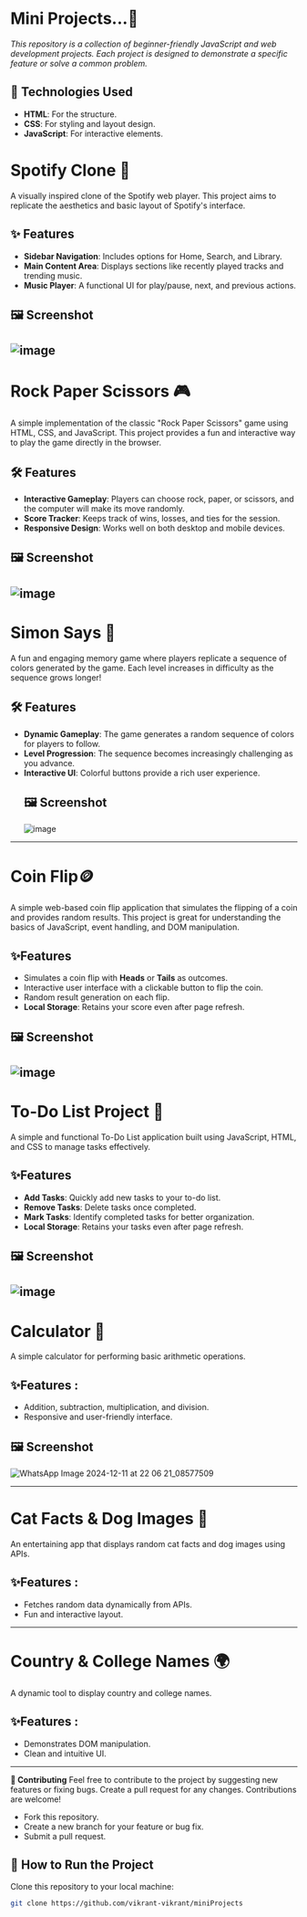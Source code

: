 # Mini Projects...🚀
*This repository is a collection of beginner-friendly JavaScript and web development projects. Each project is designed to demonstrate a specific feature or solve a common problem.*
## 🔧 Technologies Used
- **HTML**: For the structure.
- **CSS**: For styling and layout design.
- **JavaScript**: For interactive elements.
  
# Spotify Clone 🎵

A visually inspired clone of the Spotify web player. This project aims to replicate the aesthetics and basic layout of Spotify's interface.

## ✨ Features
- **Sidebar Navigation**: Includes options for Home, Search, and Library.
- **Main Content Area**: Displays sections like recently played tracks and trending music.
- **Music Player**: A functional UI for play/pause, next, and previous actions.

## 🖼️ Screenshot
![image](https://github.com/user-attachments/assets/8328c6a9-5f77-4ad3-bb8b-3897c35168e9)
---
# Rock Paper Scissors 🎮

A simple implementation of the classic "Rock Paper Scissors" game using HTML, CSS, and JavaScript. This project provides a fun and interactive way to play the game directly in the browser.

## 🛠️ Features
- **Interactive Gameplay**: Players can choose rock, paper, or scissors, and the computer will make its move randomly.
- **Score Tracker**: Keeps track of wins, losses, and ties for the session.
- **Responsive Design**: Works well on both desktop and mobile devices.
## 🖼️ Screenshot
![image](https://github.com/user-attachments/assets/24954d36-0ddd-4f4b-9a39-8debe52d3331)
---
# Simon Says 🧩

A fun and engaging memory game where players replicate a sequence of colors generated by the game. Each level increases in difficulty as the sequence grows longer!

## 🛠️ Features
- **Dynamic Gameplay**: The game generates a random sequence of colors for players to follow.
- **Level Progression**: The sequence becomes increasingly challenging as you advance.
- **Interactive UI**: Colorful buttons provide a rich user experience.
  ## 🖼️ Screenshot
  ![image](https://github.com/user-attachments/assets/e8a16709-92d8-418b-ab82-1864cd01c35f)

---
# Coin Flip🪙

A simple web-based coin flip application that simulates the flipping of a coin and provides random results. This project is great for understanding the basics of JavaScript, event handling, and DOM manipulation.

## ✨Features

- Simulates a coin flip with **Heads** or **Tails** as outcomes.
- Interactive user interface with a clickable button to flip the coin.
- Random result generation on each flip.
- **Local Storage**: Retains your score even after page refresh.

## 🖼️ Screenshot
![image](https://github.com/user-attachments/assets/fe1efa28-21b9-467a-a968-27a88c0fab97)
---
# To-Do List Project 📝 

A simple and functional To-Do List application built using JavaScript, HTML, and CSS to manage tasks effectively.

## ✨Features
- **Add Tasks**: Quickly add new tasks to your to-do list.
- **Remove Tasks**: Delete tasks once completed.
- **Mark Tasks**: Identify completed tasks for better organization.
- **Local Storage**: Retains your tasks even after page refresh.

## 🖼️ Screenshot
![image](https://github.com/user-attachments/assets/3b657dc9-baa9-4bbf-b642-183e4b6e7b8a)
---
# Calculator 🧮

A simple calculator for performing basic arithmetic operations.

## ✨Features :
   * Addition, subtraction, multiplication, and division.
   * Responsive and user-friendly interface.

## 🖼️ Screenshot
![WhatsApp Image 2024-12-11 at 22 06 21_08577509](https://github.com/user-attachments/assets/a02bdd2c-b335-4de1-ba56-eb4376f8aab9)


---
#  Cat Facts & Dog Images 🐾

An entertaining app that displays random cat facts and dog images using APIs.

## ✨Features :
   * Fetches random data dynamically from APIs.
   * Fun and interactive layout.

---
# Country & College Names 🌍 

A dynamic tool to display country and college names.

## ✨Features :

  * Demonstrates DOM manipulation.
  * Clean and intuitive UI.

***


**🤝 Contributing**
Feel free to contribute to the project by suggesting new features or fixing bugs.
Create a pull request for any changes.
Contributions are welcome!

  * Fork this repository.
  * Create a new branch for your feature or bug fix.
  * Submit a pull request.

## 🚀 How to Run the Project
 Clone this repository to your local machine:
   ```bash
   git clone https://github.com/vikrant-vikrant/miniProjects
